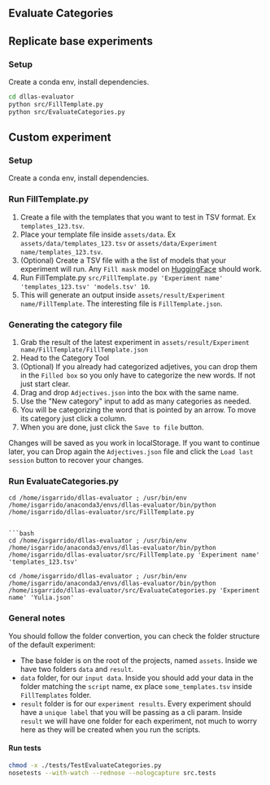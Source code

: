 ## Evaluate Categories


## Replicate base experiments

### Setup
Create a conda env, install dependencies.

```bash
cd dllas-evaluator
python src/FillTemplate.py
python src/EvaluateCategories.py
```

## Custom experiment

### Setup

Create a conda env, install dependencies.

### Run FillTemplate.py

1. Create a file with the templates that you want to test in TSV format. Ex ``templates_123.tsv``.
2. Place your template file inside ``assets/data``. Ex ``assets/data/templates_123.tsv`` or ``assets/data/Experiment name/templates_123.tsv``.
3. (Optional) Create a TSV file with a the list of models that your experiment will run. Any ``Fill mask`` model on [HuggingFace](https://huggingface.co/models) should work.
4. Run FillTemplate.py ``src/FillTemplate.py 'Experiment name' 'templates_123.tsv' 'models.tsv' 10``.
5. This will generate an output inside `assets/result/Experiment name/FillTemplate`. The interesting file is ``FillTemplate.json``.

### Generating the category file

1. Grab the result of the latest experiment in ``assets/result/Experiment name/FillTemplate/FillTemplate.json``
2. Head to the Category Tool
3. (Optional) If you already had categorized adjetives, you can drop them in the ``Filled box`` so you only have to categorize the new words. If not just start clear.
4. Drag and drop ``Adjectives.json`` into the box with the same name.
5. Use the "New category" input to add as many categories as needed.
6. You will be categorizing the word that is pointed by an arrow. To move its category just click a column. 
7. When you are done, just click the ``Save to file`` button.

Changes will be saved as you work in localStorage. If you want to continue later, you can Drop again the ``Adjectives.json`` file and click the ``Load last session`` button to recover your changes.

### Run EvaluateCategories.py

```
cd /home/isgarrido/dllas-evaluator ; /usr/bin/env /home/isgarrido/anaconda3/envs/dllas-evaluator/bin/python /home/isgarrido/dllas-evaluator/src/FillTemplate.py


```bash
cd /home/isgarrido/dllas-evaluator ; /usr/bin/env /home/isgarrido/anaconda3/envs/dllas-evaluator/bin/python /home/isgarrido/dllas-evaluator/src/FillTemplate.py 'Experiment name' 'templates_123.tsv'

cd /home/isgarrido/dllas-evaluator ; /usr/bin/env /home/isgarrido/anaconda3/envs/dllas-evaluator/bin/python /home/isgarrido/dllas-evaluator/src/EvaluateCategories.py 'Experiment name' 'Yulia.json'
```

### General notes
You should follow the folder convertion, you can check the folder structure of the default experiment:
- The base folder is on the root of the projects, named ``assets``. Inside we have two folders ``data`` and ``result``.
- ``data`` folder, for our ``input data``. Inside you should add your data in the folder matching the ``script`` name, ex place ``some_templates.tsv`` inside ``FillTemplates`` folder.
- ``result`` folder is for our ``experiment results``. Every experiment should have a ``unique label`` that you will be passing as a cli param. Inside ``result`` we will have one folder for each experiment, not much to worry here as they will be created when you run the scripts.


#### Run tests

```bash
chmod -x ./tests/TestEvaluateCategories.py
nosetests --with-watch --rednose --nologcapture src.tests
```